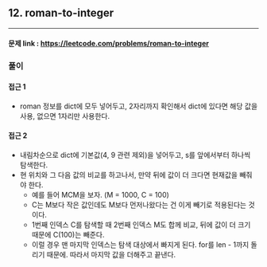 ## 12. roman-to-integer

---

#### 문제 link : https://leetcode.com/problems/roman-to-integer
### 풀이

#### 접근 1 
- roman 정보를 dict에 모두 넣어두고, 2자리까지 확인해서 dict에 있다면 해당 값을 사용, 없으면 1자리만 사용한다.

#### 접근 2
- 내림차순으로 dict에 기본값(4, 9 관련 제외)을 넣어두고, s를 앞에서부터 하나씩 탐색한다.
- 현 위치와 그 다음 값의 비교를 하고나서, 만약 뒤에 값이 더 크다면 현재값을 빼줘야 한다.
  - 예를 들어 MCM을 보자. (M = 1000, C = 100)
  - C는 M보다 작은 값인데도 M보다 먼저나왔다는 건 이게 빼기로 적용된다는 것이다.
  - 1번째 인덱스 C를 탐색할 때 2번째 인덱스 M도 합께 비교, 뒤에 값이 더 크기 때문에 C(100)는 빼준다.
  - 이럴 경우 맨 마지막 인덱스는 탐색 대상에서 빠지게 된다. for를 len - 1까지 돌리기 때문에. 따라서 마지막 값을 더해주고 끝낸다.




